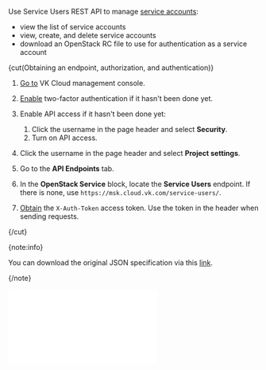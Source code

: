 Use Service Users REST API to manage [service accounts](/en/tools-for-using-services/account/concepts/service-accounts):

- view the list of service accounts
- view, create, and delete service accounts
- download an OpenStack RC file to use for authentication as a service account

{cut(Obtaining an endpoint, authorization, and authentication)}

1. [Go to](https://msk.cloud.vk.com/app) VK Cloud management console.
1. [Enable](/en/tools-for-using-services/vk-cloud-account/instructions/account-manage/manage-2fa#enabling_2fa) two-factor authentication if it hasn't been done yet.
1. Enable API access if it hasn't been done yet:

   1. Click the username in the page header and select **Security**.
   1. Turn on API access.

1. Click the username in the page header and select **Project settings**.
1. Go to the **API Endpoints** tab.
1. In the **OpenStack Service** block, locate the **Service Users** endpoint. If there is none, use `https://msk.cloud.vk.com/service-users/`.
1. [Obtain](/en/tools-for-using-services/api/rest-api/case-keystone-token) the `X-Auth-Token` access token. Use the token in the header when sending requests.

{/cut}

{note:info}

You can download the original JSON specification via this [link](assets/api-service-users.json "download").

{/note}

![{swagger}](assets/api-service-users.json)
